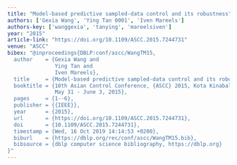 ```yaml
---
title: "Model-based predictive sampled-data control and its robustness"
authors: ['Gexia Wang', 'Ying Tan 0001', 'Iven Mareels']
authors-key: ['wanggexia', 'tanying', 'mareelsiven']
year: "2015"
article-link: "https://doi.org/10.1109/ASCC.2015.7244731"
venue: "ASCC"
bibex: "@inproceedings{DBLP:conf/ascc/WangTM15,
  author    = {Gexia Wang and
               Ying Tan and
               Iven Mareels},
  title     = {Model-based predictive sampled-data control and its robustness},
  booktitle = {10th Asian Control Conference, {ASCC} 2015, Kota Kinabalu, Malaysia,
               May 31 - June 3, 2015},
  pages     = {1--6},
  publisher = {{IEEE}},
  year      = {2015},
  url       = {https://doi.org/10.1109/ASCC.2015.7244731},
  doi       = {10.1109/ASCC.2015.7244731},
  timestamp = {Wed, 16 Oct 2019 14:14:53 +0200},
  biburl    = {https://dblp.org/rec/conf/ascc/WangTM15.bib},
  bibsource = {dblp computer science bibliography, https://dblp.org}
}"
---
```

